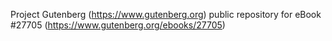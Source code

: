 Project Gutenberg (https://www.gutenberg.org) public repository for eBook #27705 (https://www.gutenberg.org/ebooks/27705)
